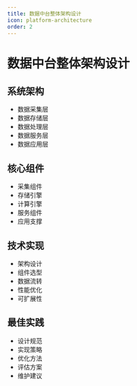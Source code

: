 ```yaml
---
title: 数据中台整体架构设计
icon: platform-architecture
order: 2
---
```


# 数据中台整体架构设计

## 系统架构
- 数据采集层
- 数据存储层
- 数据处理层
- 数据服务层
- 数据应用层

## 核心组件
- 采集组件
- 存储引擎
- 计算引擎
- 服务组件
- 应用支撑

## 技术实现
- 架构设计
- 组件选型
- 数据流转
- 性能优化
- 可扩展性

## 最佳实践
- 设计规范
- 实现策略
- 优化方法
- 评估方案
- 维护建议
